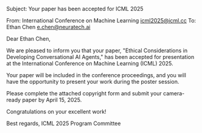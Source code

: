 Subject: Your paper has been accepted for ICML 2025

From: International Conference on Machine Learning <icml2025@icml.cc>
To: Ethan Chen <e.chen@neuratech.ai>

Dear Ethan Chen,

We are pleased to inform you that your paper, "Ethical Considerations in Developing Conversational AI Agents," has been accepted for presentation at the International Conference on Machine Learning (ICML) 2025.

Your paper will be included in the conference proceedings, and you will have the opportunity to present your work during the poster session.

Please complete the attached copyright form and submit your camera-ready paper by April 15, 2025.

Congratulations on your excellent work!

Best regards,
ICML 2025 Program Committee

